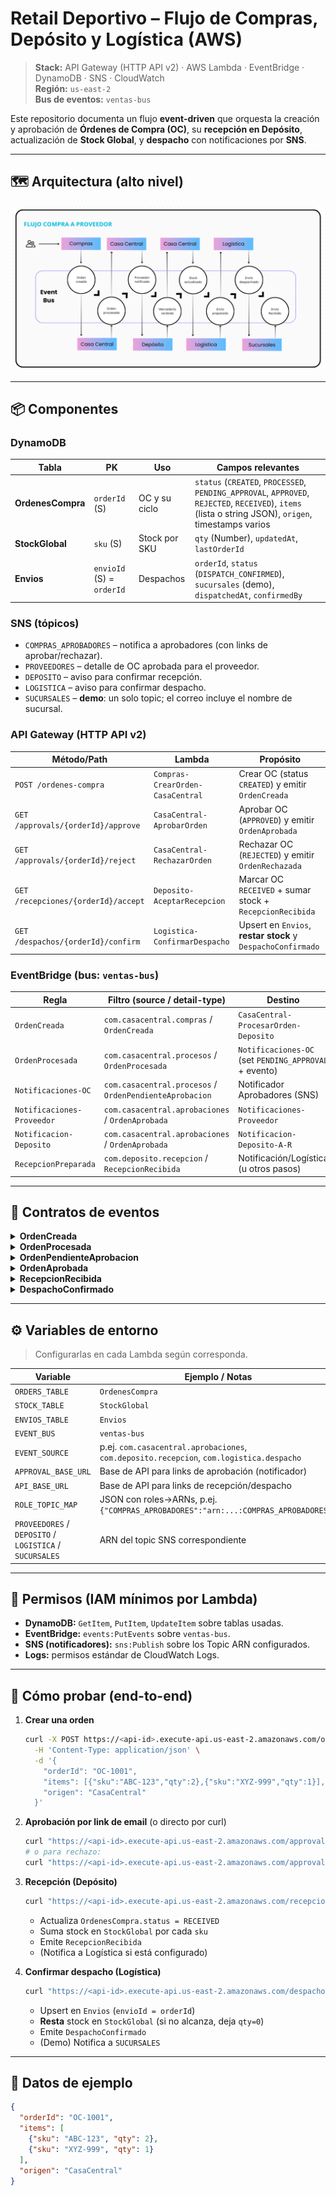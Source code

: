 # Retail Deportivo – Flujo de Compras, Depósito y Logística (AWS)

> **Stack:** API Gateway (HTTP API v2) · AWS Lambda · EventBridge · DynamoDB · SNS · CloudWatch  
> **Región:** `us-east-2`  
> **Bus de eventos:** `ventas-bus`

Este repositorio documenta un flujo **event-driven** que orquesta la creación y aprobación de **Órdenes de Compra (OC)**, su **recepción en Depósito**, actualización de **Stock Global**, y **despacho** con notificaciones por **SNS**.

---

## 🗺️ Arquitectura (alto nivel)
![Arquitectura del flujo (alto nivel)](Arquitectura.png)

---

## 📦 Componentes

### DynamoDB

| Tabla | PK | Uso | Campos relevantes |
|---|---|---|---|
| **OrdenesCompra** | `orderId` (S) | OC y su ciclo | `status` (`CREATED`, `PROCESSED`, `PENDING_APPROVAL`, `APPROVED`, `REJECTED`, `RECEIVED`), `items` (lista o string JSON), `origen`, timestamps varios |
| **StockGlobal** | `sku` (S) | Stock por SKU | `qty` (Number), `updatedAt`, `lastOrderId` |
| **Envios** | `envioId` (S) = `orderId` | Despachos | `orderId`, `status` (`DISPATCH_CONFIRMED`), `sucursales` (demo), `dispatchedAt`, `confirmedBy` |

### SNS (tópicos)

- `COMPRAS_APROBADORES` – notifica a aprobadores (con links de aprobar/rechazar).
- `PROVEEDORES` – detalle de OC aprobada para el proveedor.
- `DEPOSITO` – aviso para confirmar recepción.
- `LOGISTICA` – aviso para confirmar despacho.
- `SUCURSALES` – **demo**: un solo topic; el correo incluye el nombre de sucursal.

### API Gateway (HTTP API v2)

| Método/Path | Lambda | Propósito |
|---|---|---|
| `POST /ordenes-compra` | `Compras-CrearOrden-CasaCentral` | Crear OC (status `CREATED`) y emitir `OrdenCreada` |
| `GET /approvals/{orderId}/approve` | `CasaCentral-AprobarOrden` | Aprobar OC (`APPROVED`) y emitir `OrdenAprobada` |
| `GET /approvals/{orderId}/reject` | `CasaCentral-RechazarOrden` | Rechazar OC (`REJECTED`) y emitir `OrdenRechazada` |
| `GET /recepciones/{orderId}/accept` | `Deposito-AceptarRecepcion` | Marcar OC `RECEIVED` + sumar stock + `RecepcionRecibida` |
| `GET /despachos/{orderId}/confirm` | `Logistica-ConfirmarDespacho` | Upsert en `Envios`, **restar stock** y `DespachoConfirmado` |

### EventBridge (bus: `ventas-bus`)

| Regla | Filtro (source / detail-type) | Destino |
|---|---|---|
| `OrdenCreada` | `com.casacentral.compras` / `OrdenCreada` | `CasaCentral-ProcesarOrden-Deposito` |
| `OrdenProcesada` | `com.casacentral.procesos` / `OrdenProcesada` | `Notificaciones-OC` (set `PENDING_APPROVAL` + evento) |
| `Notificaciones-OC` | `com.casacentral.procesos` / `OrdenPendienteAprobacion` | Notificador Aprobadores (SNS) |
| `Notificaciones-Proveedor` | `com.casacentral.aprobaciones` / `OrdenAprobada` | `Notificaciones-Proveedor` |
| `Notificacion-Deposito` | `com.casacentral.aprobaciones` / `OrdenAprobada` | `Notificacion-Deposito-A-R` |
| `RecepcionPreparada` | `com.deposito.recepcion` / `RecepcionRecibida` | Notificación/Logística (u otros pasos) |

---

## 🔁 Contratos de eventos

<details>
<summary><strong>OrdenCreada</strong></summary>

```json
{
  "Source": "com.casacentral.compras",
  "DetailType": "OrdenCreada",
  "Detail": {
    "orderId": "OC-1001",
    "items": [{"sku": "ABC-123", "qty": 2}],
    "origen": "CasaCentral"
  }
}
```
</details>

<details>
<summary><strong>OrdenProcesada</strong></summary>

```json
{
  "Source": "com.casacentral.procesos",
  "DetailType": "OrdenProcesada",
  "Detail": {"orderId":"OC-1001","status":"PROCESSED"}
}
```
</details>

<details>
<summary><strong>OrdenPendienteAprobacion</strong></summary>

```json
{
  "Source": "com.casacentral.procesos",
  "DetailType": "OrdenPendienteAprobacion",
  "Detail": {
    "orderId": "OC-1001",
    "ROL": "CasaCentral",
    "audienceRoles": ["COMPRAS_APROBADORES"]
  }
}
```
</details>

<details>
<summary><strong>OrdenAprobada</strong></summary>

```json
{
  "Source": "com.casacentral.aprobaciones",
  "DetailType": "OrdenAprobada",
  "Detail": {"orderId":"OC-1001","approvedAt":"<ISO8601>"}
}
```
</details>

<details>
<summary><strong>RecepcionRecibida</strong></summary>

```json
{
  "Source": "com.deposito.recepcion",
  "DetailType": "RecepcionRecibida",
  "Detail": {"orderId":"OC-1001","receivedAt":"<ISO8601>","status":"RECEIVED"}
}
```
</details>

<details>
<summary><strong>DespachoConfirmado</strong></summary>

```json
{
  "Source": "com.logistica.despacho",
  "DetailType": "DespachoConfirmado",
  "Detail": {"orderId":"OC-1001","envioId":"OC-1001","dispatchedAt":"<ISO8601>","status":"DISPATCH_CONFIRMED"}
}
```
</details>

---

## ⚙️ Variables de entorno

> Configurarlas en cada Lambda según corresponda.

| Variable | Ejemplo / Notas |
|---|---|
| `ORDERS_TABLE` | `OrdenesCompra` |
| `STOCK_TABLE` | `StockGlobal` |
| `ENVIOS_TABLE` | `Envios` |
| `EVENT_BUS` | `ventas-bus` |
| `EVENT_SOURCE` | p.ej. `com.casacentral.aprobaciones`, `com.deposito.recepcion`, `com.logistica.despacho` |
| `APPROVAL_BASE_URL` | Base de API para links de aprobación (notificador) |
| `API_BASE_URL` | Base de API para links de recepción/despacho |
| `ROLE_TOPIC_MAP` | JSON con roles→ARNs, p.ej. `{"COMPRAS_APROBADORES":"arn:...:COMPRAS_APROBADORES"}` |
| `PROVEEDORES` / `DEPOSITO` / `LOGISTICA` / `SUCURSALES` | ARN del topic SNS correspondiente |

---

## 🔐 Permisos (IAM mínimos por Lambda)

- **DynamoDB:** `GetItem`, `PutItem`, `UpdateItem` sobre tablas usadas.
- **EventBridge:** `events:PutEvents` sobre `ventas-bus`.
- **SNS (notificadores):** `sns:Publish` sobre los Topic ARN configurados.
- **Logs:** permisos estándar de CloudWatch Logs.

---

## 🚀 Cómo probar (end-to-end)

1. **Crear una orden**
   ```bash
   curl -X POST https://<api-id>.execute-api.us-east-2.amazonaws.com/ordenes-compra \
     -H 'Content-Type: application/json' \
     -d '{
       "orderId": "OC-1001",
       "items": [{"sku":"ABC-123","qty":2},{"sku":"XYZ-999","qty":1}],
       "origen": "CasaCentral"
     }'
   ```

2. **Aprobación por link de email** (o directo por curl)
   ```bash
   curl "https://<api-id>.execute-api.us-east-2.amazonaws.com/approvals/OC-1001/approve"
   # o para rechazo:
   curl "https://<api-id>.execute-api.us-east-2.amazonaws.com/approvals/OC-1001/reject?reason=Sin%20presupuesto"
   ```

3. **Recepción (Depósito)**
   ```bash
   curl "https://<api-id>.execute-api.us-east-2.amazonaws.com/recepciones/OC-1001/accept"
   ```
   - Actualiza `OrdenesCompra.status = RECEIVED`
   - Suma stock en `StockGlobal` por cada `sku`
   - Emite `RecepcionRecibida`
   - (Notifica a Logística si está configurado)

4. **Confirmar despacho (Logística)**
   ```bash
   curl "https://<api-id>.execute-api.us-east-2.amazonaws.com/despachos/OC-1001/confirm"
   ```
   - Upsert en `Envios` (`envioId = orderId`)
   - **Resta** stock en `StockGlobal` (si no alcanza, deja `qty=0`)
   - Emite `DespachoConfirmado`
   - (Demo) Notifica a `SUCURSALES`

---

## 🧪 Datos de ejemplo

```json
{
  "orderId": "OC-1001",
  "items": [
    {"sku": "ABC-123", "qty": 2},
    {"sku": "XYZ-999", "qty": 1}
  ],
  "origen": "CasaCentral"
}
```
